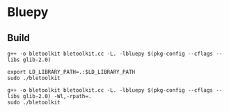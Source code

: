 # Bluepy

## Build

```shell
g++ -o bletoolkit bletoolkit.cc -L. -lbluepy $(pkg-config --cflags --libs glib-2.0)
```

```shell
export LD_LIBRARY_PATH=.:$LD_LIBRARY_PATH
sudo ./bletoolkit
```


```shell
g++ -o bletoolkit bletoolkit.cc -L. -lbluepy $(pkg-config --cflags --libs glib-2.0) -Wl,-rpath=.
sudo ./bletoolkit
```